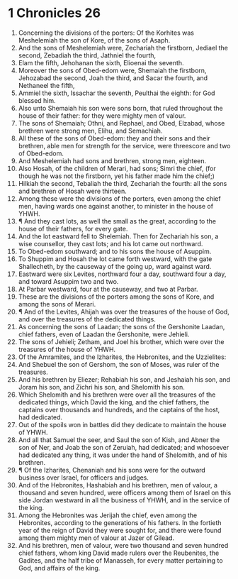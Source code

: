 ﻿# 1 Chronicles 26
1. Concerning the divisions of the porters: Of the Korhites was Meshelemiah the son of Kore, of the sons of Asaph. 
2. And the sons of Meshelemiah were, Zechariah the firstborn, Jediael the second, Zebadiah the third, Jathniel the fourth, 
3. Elam the fifth, Jehohanan the sixth, Elioenai the seventh. 
4. Moreover the sons of Obed-edom were, Shemaiah the firstborn, Jehozabad the second, Joah the third, and Sacar the fourth, and Nethaneel the fifth, 
5. Ammiel the sixth, Issachar the seventh, Peulthai the eighth: for God blessed him. 
6. Also unto Shemaiah his son were sons born, that ruled throughout the house of their father: for they were mighty men of valour. 
7. The sons of Shemaiah; Othni, and Rephael, and Obed, Elzabad, whose brethren were strong men, Elihu, and Semachiah. 
8. All these of the sons of Obed-edom: they and their sons and their brethren, able men for strength for the service, were threescore and two of Obed-edom. 
9. And Meshelemiah had sons and brethren, strong men, eighteen. 
10. Also Hosah, of the children of Merari, had sons; Simri the chief, (for though he was not the firstborn, yet his father made him the chief;) 
11. Hilkiah the second, Tebaliah the third, Zechariah the fourth: all the sons and brethren of Hosah were thirteen. 
12. Among these were the divisions of the porters, even among the chief men, having wards one against another, to minister in the house of YHWH. 
13. ¶ And they cast lots, as well the small as the great, according to the house of their fathers, for every gate. 
14. And the lot eastward fell to Shelemiah. Then for Zechariah his son, a wise counsellor, they cast lots; and his lot came out northward. 
15. To Obed-edom southward; and to his sons the house of Asuppim. 
16. To Shuppim and Hosah the lot came forth westward, with the gate Shallecheth, by the causeway of the going up, ward against ward. 
17. Eastward were six Levites, northward four a day, southward four a day, and toward Asuppim two and two. 
18. At Parbar westward, four at the causeway, and two at Parbar. 
19. These are the divisions of the porters among the sons of Kore, and among the sons of Merari. 
20. ¶ And of the Levites, Ahijah was over the treasures of the house of God, and over the treasures of the dedicated things. 
21. As concerning the sons of Laadan; the sons of the Gershonite Laadan, chief fathers, even of Laadan the Gershonite, were Jehieli. 
22. The sons of Jehieli; Zetham, and Joel his brother, which were over the treasures of the house of YHWH. 
23. Of the Amramites, and the Izharites, the Hebronites, and the Uzzielites: 
24. And Shebuel the son of Gershom, the son of Moses, was ruler of the treasures. 
25. And his brethren by Eliezer; Rehabiah his son, and Jeshaiah his son, and Joram his son, and Zichri his son, and Shelomith his son. 
26. Which Shelomith and his brethren were over all the treasures of the dedicated things, which David the king, and the chief fathers, the captains over thousands and hundreds, and the captains of the host, had dedicated. 
27. Out of the spoils won in battles did they dedicate to maintain the house of YHWH. 
28. And all that Samuel the seer, and Saul the son of Kish, and Abner the son of Ner, and Joab the son of Zeruiah, had dedicated; and whosoever had dedicated any thing, it was under the hand of Shelomith, and of his brethren. 
29. ¶ Of the Izharites, Chenaniah and his sons were for the outward business over Israel, for officers and judges. 
30. And of the Hebronites, Hashabiah and his brethren, men of valour, a thousand and seven hundred, were officers among them of Israel on this side Jordan westward in all the business of YHWH, and in the service of the king. 
31. Among the Hebronites was Jerijah the chief, even among the Hebronites, according to the generations of his fathers. In the fortieth year of the reign of David they were sought for, and there were found among them mighty men of valour at Jazer of Gilead. 
32. And his brethren, men of valour, were two thousand and seven hundred chief fathers, whom king David made rulers over the Reubenites, the Gadites, and the half tribe of Manasseh, for every matter pertaining to God, and affairs of the king. 
